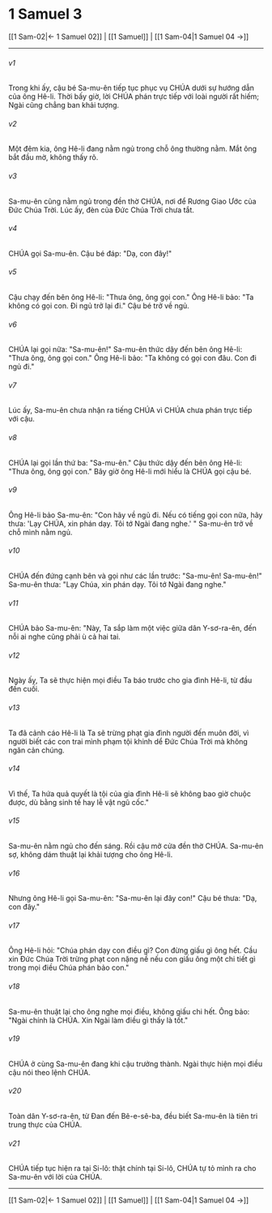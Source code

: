 # 1 Samuel 3

[[1 Sam-02|← 1 Samuel 02]] | [[1 Samuel]] | [[1 Sam-04|1 Samuel 04 →]]
***



###### v1 
Trong khi ấy, cậu bé Sa-mu-ên tiếp tục phục vụ CHÚA dưới sự hướng dẫn của ông Hê-li. Thời bấy giờ, lời CHÚA phán trực tiếp với loài người rất hiếm; Ngài cũng chẳng ban khải tượng. 

###### v2 
Một đêm kia, ông Hê-li đang nằm ngủ trong chỗ ông thường nằm. Mắt ông bắt đầu mờ, không thấy rõ. 

###### v3 
Sa-mu-ên cũng nằm ngủ trong đền thờ CHÚA, nơi để Rương Giao Ước của Đức Chúa Trời. Lúc ấy, đèn của Đức Chúa Trời chưa tắt. 

###### v4 
CHÚA gọi Sa-mu-ên. Cậu bé đáp: "Dạ, con đây!" 

###### v5 
Cậu chạy đến bên ông Hê-li: "Thưa ông, ông gọi con." Ông Hê-li bảo: "Ta không có gọi con. Đi ngủ trở lại đi." Cậu bé trở về ngủ. 

###### v6 
CHÚA lại gọi nữa: "Sa-mu-ên!" Sa-mu-ên thức dậy đến bên ông Hê-li: "Thưa ông, ông gọi con." Ông Hê-li bảo: "Ta không có gọi con đâu. Con đi ngủ đi." 

###### v7 
Lúc ấy, Sa-mu-ên chưa nhận ra tiếng CHÚA vì CHÚA chưa phán trực tiếp với cậu. 

###### v8 
CHÚA lại gọi lần thứ ba: "Sa-mu-ên." Cậu thức dậy đến bên ông Hê-li: "Thưa ông, ông gọi con." Bây giờ ông Hê-li mới hiểu là CHÚA gọi cậu bé. 

###### v9 
Ông Hê-li bảo Sa-mu-ên: "Con hãy về ngủ đi. Nếu có tiếng gọi con nữa, hãy thưa: 'Lạy CHÚA, xin phán dạy. Tôi tớ Ngài đang nghe.' " Sa-mu-ên trở về chỗ mình nằm ngủ. 

###### v10 
CHÚA đến đứng cạnh bên và gọi như các lần trước: "Sa-mu-ên! Sa-mu-ên!" Sa-mu-ên thưa: "Lạy Chúa, xin phán dạy. Tôi tớ Ngài đang nghe." 

###### v11 
CHÚA bảo Sa-mu-ên: "Này, Ta sắp làm một việc giữa dân Y-sơ-ra-ên, đến nỗi ai nghe cũng phải ù cả hai tai. 

###### v12 
Ngày ấy, Ta sẽ thực hiện mọi điều Ta báo trước cho gia đình Hê-li, từ đầu đến cuối. 

###### v13 
Ta đã cảnh cáo Hê-li là Ta sẽ trừng phạt gia đình người đến muôn đời, vì người biết các con trai mình phạm tội khinh dể Đức Chúa Trời mà không ngăn cản chúng. 

###### v14 
Vì thế, Ta hứa quả quyết là tội của gia đình Hê-li sẽ không bao giờ chuộc được, dù bằng sinh tế hay lễ vật ngũ cốc." 

###### v15 
Sa-mu-ên nằm ngủ cho đến sáng. Rồi cậu mở cửa đền thờ CHÚA. Sa-mu-ên sợ, không dám thuật lại khải tượng cho ông Hê-li. 

###### v16 
Nhưng ông Hê-li gọi Sa-mu-ên: "Sa-mu-ên lại đây con!" Cậu bé thưa: "Dạ, con đây." 

###### v17 
Ông Hê-li hỏi: "Chúa phán dạy con điều gì? Con đừng giấu gì ông hết. Cầu xin Đức Chúa Trời trừng phạt con nặng nề nếu con giấu ông một chi tiết gì trong mọi điều Chúa phán bảo con." 

###### v18 
Sa-mu-ên thuật lại cho ông nghe mọi điều, không giấu chi hết. Ông bảo: "Ngài chính là CHÚA. Xin Ngài làm điều gì thấy là tốt." 

###### v19 
CHÚA ở cùng Sa-mu-ên đang khi cậu trưởng thành. Ngài thực hiện mọi điều cậu nói theo lệnh CHÚA. 

###### v20 
Toàn dân Y-sơ-ra-ên, từ Đan đến Bê-e-sê-ba, đều biết Sa-mu-ên là tiên tri trung thực của CHÚA. 

###### v21 
CHÚA tiếp tục hiện ra tại Si-lô: thật chính tại Si-lô, CHÚA tự tỏ mình ra cho Sa-mu-ên với lời của CHÚA.

***
[[1 Sam-02|← 1 Samuel 02]] | [[1 Samuel]] | [[1 Sam-04|1 Samuel 04 →]]
